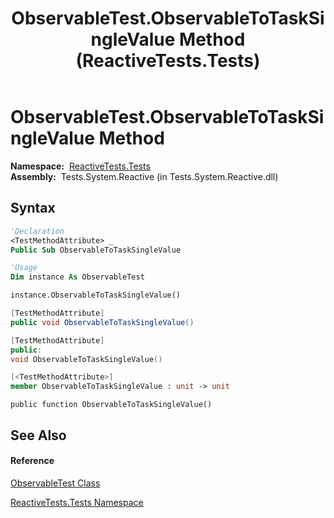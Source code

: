 ﻿---
title: ObservableTest.ObservableToTaskSingleValue Method  (ReactiveTests.Tests)
TOCTitle: ObservableToTaskSingleValue Method
ms:assetid: M:ReactiveTests.Tests.ObservableTest.ObservableToTaskSingleValue
ms:mtpsurl: https://msdn.microsoft.com/en-us/library/reactivetests.tests.observabletest.observabletotasksinglevalue(v=VS.103)
ms:contentKeyID: 36619637
ms.date: 06/28/2011
mtps_version: v=VS.103
f1_keywords:
- ReactiveTests.Tests.ObservableTest.ObservableToTaskSingleValue
dev_langs:
- CSharp
- JScript
- VB
- FSharp
- c++
---

# ObservableTest.ObservableToTaskSingleValue Method

**Namespace:**  [ReactiveTests.Tests](hh289046\(v=vs.103\).md)  
**Assembly:**  Tests.System.Reactive (in Tests.System.Reactive.dll)

## Syntax

``` vb
'Declaration
<TestMethodAttribute> _
Public Sub ObservableToTaskSingleValue
```

``` vb
'Usage
Dim instance As ObservableTest

instance.ObservableToTaskSingleValue()
```

``` csharp
[TestMethodAttribute]
public void ObservableToTaskSingleValue()
```

``` c++
[TestMethodAttribute]
public:
void ObservableToTaskSingleValue()
```

``` fsharp
[<TestMethodAttribute>]
member ObservableToTaskSingleValue : unit -> unit 
```

``` jscript
public function ObservableToTaskSingleValue()
```

## See Also

#### Reference

[ObservableTest Class](hh288687\(v=vs.103\).md)

[ReactiveTests.Tests Namespace](hh289046\(v=vs.103\).md)

